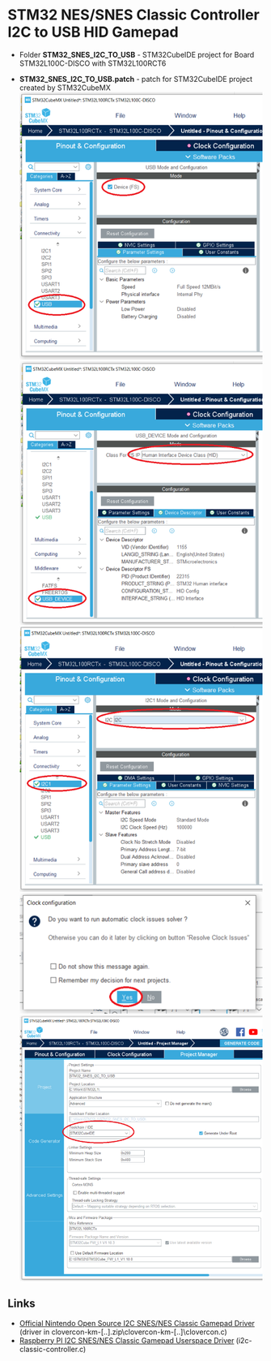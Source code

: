 # STM32 NES/SNES Classic Controller I2C to USB HID Gamepad
- Folder **STM32_SNES_I2C_TO_USB** - STM32CubeIDE project for Board STM32L100C-DISCO with STM32L100RCT6

- **STM32_SNES_I2C_TO_USB.patch** - patch for STM32CubeIDE project created by STM32CubeMX
![alt text](https://github.com/Nyashkoshkko/STM32_SNES_I2C_TO_USB/blob/master/img/1.png?raw=true)
![alt text](https://github.com/Nyashkoshkko/STM32_SNES_I2C_TO_USB/blob/master/img/2.png?raw=true)
![alt text](https://github.com/Nyashkoshkko/STM32_SNES_I2C_TO_USB/blob/master/img/3.png?raw=true)
![alt text](https://github.com/Nyashkoshkko/STM32_SNES_I2C_TO_USB/blob/master/img/4.png?raw=true)
![alt text](https://github.com/Nyashkoshkko/STM32_SNES_I2C_TO_USB/blob/master/img/5.png?raw=true)
## Links
* [Official Nintendo Open Source I2C SNES/NES Classic Gamepad Driver](http://data.nintendo.co.jp/oss/NintendoEntertainmentSystemNESClassicEdition_OSS.zip) (driver in clovercon-km-[..].zip\clovercon-km-[..]\clovercon.c)
* [Raspberry PI I2C SNES/NES Classic Gamepad Userspace Driver](https://github.com/nutki/rpi-nintendo-classic-controller) (i2c-classic-controller.c)
